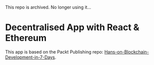 This repo is archived. No longer using it...

# Decentralised App with React & Ethereum

This app is based on the Packt Publishing repo: [Hans-on-Blockchain-Development-in-7-Days](https://github.com/PacktPublishing/Hands-On-Blockchain-Development-in-7-Days).
